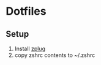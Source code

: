 # Dotfiles

## Setup

1. Install [zplug](https://github.com/zplug/zplug#the-best-way)
2. copy zshrc contents to ~/.zshrc
